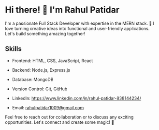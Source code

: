 # Hi there! 👋 I'm Rahul Patidar

I'm a passionate Full Stack Developer with expertise in the MERN stack. 🚀 I love turning creative ideas into functional and user-friendly applications. Let's build something amazing together!

## Skills
- Frontend: HTML, CSS, JavaScript, React
- Backend: Node.js, Express.js
- Database: MongoDB
- Version Control: Git, GitHub


- LinkedIn: https://www.linkedin.com/in/rahul-patidar-838144234/
- Email: rahulpatidar1009@gmail.com

Feel free to reach out for collaboration or to discuss any exciting opportunities. Let's connect and create some magic! 🌟


